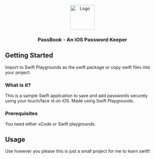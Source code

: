 <a name="readme-top"></a>

<!-- PROJECT LOGO -->
<br />
<div align="center">
  <a href="https://github.com/md2383/Passbook">
    <img src="images/logo.png" alt="Logo" width="80" height="80">
  </a>

<h3 align="center">PassBook - An iOS Password Keeper</h3>
</div>

<!-- GETTING STARTED -->
## Getting Started

Import to Swift Playgrounds as the swift package or copy swift files into your project.

### What is it?

This is a sample Swift application to save and add passwords securely using your touch/face id on iOS. Made using Swift Playgrounds.

### Prerequisites

You need either xCode or Swift playgrounds.

<!-- USAGE EXAMPLES -->
## Usage

Use however you please this is just a small project for me to learn swift!
